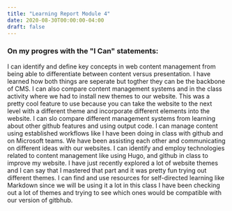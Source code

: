 ```yaml
---
title: "Learning Report Module 4"
date: 2020-08-30T00:00:00-04:00
draft: false
---
```

### On my progres with the "I Can" statements:
I can identify and define key concepts in web content management from being able to differentiate between content versus presentation. I have learned how both things are seperate but togther they can be the backbone of CMS. I can also compare content management systems and in the class activity where we had to install new themes to our website. This was a pretty cool feature to use because you can take the website to the next level with a different theme and incorporate different elements into the website. I can slo compare different management systems from learning about other github features and using output code. I can manage content using established workflows like I have been doing in class with github and on Microsoft teams. We have been assisting each other and communicating on different ideas with our websites. I can identify and employ technologies related to content management like using Hugo, and github in class to improve my website. I have just recently explored a lot of website themes and I can say that I mastered that part and it was pretty fun trying out different themes. I can find and use resources for self-directed learning like Markdown since we will be using it a lot in this class I have been checking out a lot of themes and trying to see which ones would be compatible with our version of gitbhub.
